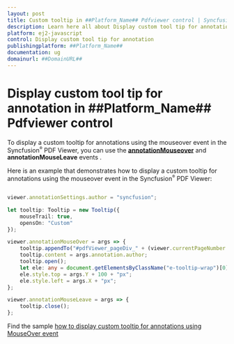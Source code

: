 ```yaml
---
layout: post
title: Custom tooltip in ##Platform_Name## Pdfviewer control | Syncfusion
description: Learn here all about Display custom tool tip for annotation in Syncfusion ##Platform_Name## Pdfviewer control of Syncfusion Essential JS 2 and more.
platform: ej2-javascript
control: Display custom tool tip for annotation 
publishingplatform: ##Platform_Name##
documentation: ug
domainurl: ##DomainURL##
---
```


# Display custom tool tip for annotation in ##Platform_Name## Pdfviewer control

To display a custom tooltip for annotations using the mouseover event in the Syncfusion<sup style="font-size:70%">&reg;</sup> PDF Viewer, you can use the [**annotationMouseover**](https://helpej2.syncfusion.com/documentation/api/pdfviewer/#annotationmouseover) and **annotationMouseLeave** events .

Here is an example that demonstrates how to display a custom tooltip for annotations using the mouseover event in the Syncfusion<sup style="font-size:70%">&reg;</sup> PDF Viewer:

```ts

viewer.annotationSettings.author = "syncfusion";

let tooltip: Tooltip = new Tooltip({
    mouseTrail: true,
    opensOn: "Custom"
});

viewer.annotationMouseOver = args => {
    tooltip.appendTo("#pdfViewer_pageDiv_" + (viewer.currentPageNumber - 1));
    tooltip.content = args.annotation.author;
    tooltip.open();
    let ele: any = document.getElementsByClassName("e-tooltip-wrap")[0];
    ele.style.top = args.Y + 100 + "px";
    ele.style.left = args.X + "px";
};

viewer.annotationMouseLeave = args => {
    tooltip.close();
};

```

Find the sample [how to display custom tooltip for annotations using MouseOver event](https://stackblitz.com/edit/cervhy-s9fh48?file=index.ts)